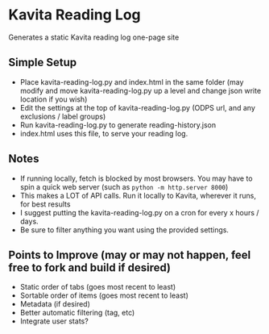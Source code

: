 # Kavita Reading Log
Generates a static Kavita reading log one-page site

## Simple Setup
* Place kavita-reading-log.py and index.html in the same folder (may modify and move kavita-reading-log.py up a level and change json write location if you wish)
* Edit the settings at the top of kavita-reading-log.py (ODPS url, and any exclusions / label groups)
* Run kavita-reading-log.py to generate reading-history.json
* index.html uses this file, to serve your reading log.

## Notes
* If running locally, fetch is blocked by most browsers. You may have to spin a quick web server (such as `python -m http.server 8000`)
* This makes a LOT of API calls. Run it locally to Kavita, wherever it runs, for best results
* I suggest putting the kavita-reading-log.py on a cron for every x hours / days.
* Be sure to filter anything you want using the provided settings.

## Points to Improve (may or may not happen, feel free to fork and build if desired)
* Static order of tabs (goes most recent to least)
* Sortable order of items (goes most recent to least)
* Metadata (if desired)
* Better automatic filtering (tag, etc)
* Integrate user stats?
